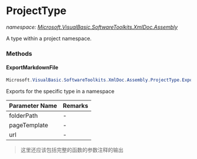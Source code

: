 ﻿# ProjectType
_namespace: [Microsoft.VisualBasic.SoftwareToolkits.XmlDoc.Assembly](./index.md)_

A type within a project namespace.



### Methods

#### ExportMarkdownFile
```csharp
Microsoft.VisualBasic.SoftwareToolkits.XmlDoc.Assembly.ProjectType.ExportMarkdownFile(System.String,System.String,Microsoft.VisualBasic.SoftwareToolkits.XmlDoc.Serialization.URLBuilder)
```
Exports for the specific type in a namespace

|Parameter Name|Remarks|
|--------------|-------|
|folderPath|-|
|pageTemplate|-|
|url|-|

> 这里还应该包括完整的函数的参数注释的输出



